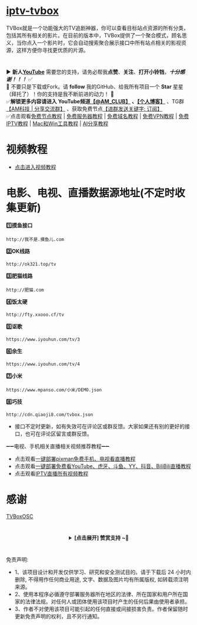 # [iptv-tvbox](https://github.com/amclubs/iptv-tvbox)
TVBox就是一个功能强大的TV追剧神器，你可以查看目标站点资源的所有分类，包括其所有相关的影片。在目前的版本中，TVBox提供了一个聚合模式，顾名思义，当你点入一个影片时，它会自动搜索聚合展示接口中所有站点相关的影视资源，这样方便你寻找更优质的片源。

#
▶️ **新人[YouTube](https://youtube.com/@AM_CLUB)** 需要您的支持，请务必帮我**点赞**、**关注**、**打开小铃铛**，***十分感谢！！！*** ✅
</br>🎁 不要只是下载或Fork。请 **follow** 我的GitHub、给我所有项目一个 **Star** 星星（拜托了）！你的支持是我不断前进的动力！ 💖
</br>✅**解锁更多内容请进入 YouTube频道[【@AM_CLUB】](https://youtube.com/@AM_CLUB) 、[【个人博客】](https://am.809098.xyz)** 、TG群[【AM科技 | 分享交流群】](https://t.me/AM_CLUBS) 、获取免费节点[【进群发送关键字: 订阅】](https://t.me/AM_CLUBS)
</br>✅点击观看[免费节点教程](https://www.youtube.com/playlist?list=PLGVQi7TjHKXbrY0Pk8gm3T7m8MZ-InquF) | [免费服务器教程](https://www.youtube.com/playlist?list=PLGVQi7TjHKXaVlrHP9Du61CaEThYCQaiY) | [免费域名教程](https://www.youtube.com/playlist?list=PLGVQi7TjHKXZGODTvB8DEervrmHANQ1AR) | [免费VPN教程](https://www.youtube.com/playlist?list=PLGVQi7TjHKXY7V2JF-ShRSVwGANlZULdk) | [免费IPTV教程](https://www.youtube.com/playlist?list=PLGVQi7TjHKXbkozDYVsDRJhbnNaEOC76w) | [Mac和Win工具教程](https://www.youtube.com/playlist?list=PLGVQi7TjHKXYBWu65yP8E08HxAu9LbCWm) | [AI分享教程](https://www.youtube.com/playlist?list=PLGVQi7TjHKXaodkM-mS-2Nwggwc5wRjqY)

# 视频教程
- [点击进入视频教程](https://youtu.be/DzxhUgfAWhI)

# 电影、电视、直播数据源地址(不定时收集更新)
  
**1️⃣摸鱼接口**
```
http://我不是.摸鱼儿.com
```
**2️⃣OK线路**
```
http://ok321.top/tv
```
**3️⃣肥猫线路**
```
http://肥猫.com
```
**4️⃣饭太硬**
```
http://fty.xxooo.cf/tv
```
**5️⃣讴歌**
```
https://www.iyouhun.com/tv/3
```
**6️⃣余生**
```
https://www.iyouhun.com/tv/4
```
**7️⃣小米**
```
https://www.mpanso.com/小米/DEMO.json
```
**8️⃣巧技**
```
http://cdn.qiaoji8.com/tvbox.json
```

- 接口不定时更新，如有失效可在评论区或群反馈。大家如果还有别的更好的接口，也可在评论区留言或群反馈。

➖➖电视、手机相关直播相关视频推荐教程➖➖
- 点击观看[一键部署pixman免费手机、电视看直播教程](https://youtu.be/knzPc8Z0jAE)
- 点击观看[一键部署免费看YouTube、虎牙、斗鱼、YY、抖音、BiliBili直播教程](https://youtu.be/_Yw8gKSL1uY)
- 点击观看[IPTV直播所有视频教程](https://www.youtube.com/playlist?list=PLGVQi7TjHKXbkozDYVsDRJhbnNaEOC76w)

# 感谢
[TVBoxOSC](https://github.com/o0HalfLife0o/TVBoxOSC)

  # 
 <center><details><summary><strong> [点击展开] 赞赏支持 ~🧧</strong></summary>
 *我非常感谢您的赞赏和支持，它们将极大地激励我继续创新，持续产生有价值的工作。*
  
 - **USDT-TRC20:** `TWTxUyay6QJN3K4fs4kvJTT8Zfa2mWTwDD`
  
 </details></center>

 #
 免责声明:
 - 1、该项目设计和开发仅供学习、研究和安全测试目的。请于下载后 24 小时内删除, 不得用作任何商业用途, 文字、数据及图片均有所属版权, 如转载须注明来源。
 - 2、使用本程序必循遵守部署服务器所在地区的法律、所在国家和用户所在国家的法律法规。对任何人或团体使用该项目时产生的任何后果由使用者承担。
 - 3、作者不对使用该项目可能引起的任何直接或间接损害负责。作者保留随时更新免责声明的权利，且不另行通知。
 
 
